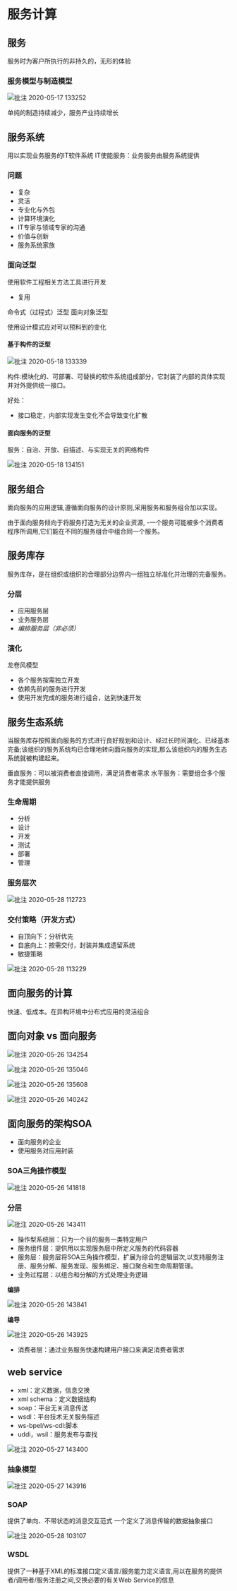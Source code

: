 # 服务计算

## 服务

服务时为客户所执行的非持久的，无形的体验

### 服务模型与制造模型

![批注 2020-05-17 133252](/assets/批注%202020-05-17%20133252.png)

单纯的制造持续减少，服务产业持续增长

## 服务系统

用以实现业务服务的IT软件系统
IT使能服务：业务服务由服务系统提供

### 问题

- 复杂
- 灵活
- 专业化与外包
- 计算环境演化
- IT专家与领域专家的沟通
- 价值与创新
- 服务系统家族

### 面向泛型

使用软件工程相关方法工具进行开发

- 复用

命令式（过程式）泛型
面向对象泛型

使用设计模式应对可以预料到的变化

#### 基于构件的泛型

![批注 2020-05-18 133339](/assets/批注%202020-05-18%20133339.png)

构件:模块化的、可部署、可替换的软件系统组成部分，它封装了内部的具体实现并对外提供统一接口。

好处：

- 接口稳定，内部实现发生变化不会导致变化扩散

#### 面向服务的泛型

服务：自治、开放、自描述、与实现无关的网络构件

![批注 2020-05-18 134151](/assets/批注%202020-05-18%20134151.png)

## 服务组合

面向服务的应用逻辑,遵循面向服务的设计原则,采用服务和服务组合加以实现。

由于面向服务倾向于将服务打造为无关的企业资源, -一个服务可能被多个消费者程序所调用,它们能在不同的服务组合中组合同一个服务。

## 服务库存

服务库存，是在组织或组织的合理部分边界内一组独立标准化并治理的完备服务。

### 分层

- 应用服务层
- 业务服务层
- *编排服务层（非必须）*

### 演化

龙卷风模型

- 各个服务按需独立开发
- 依赖先前的服务进行开发
- 使用开发完成的服务进行组合，达到快速开发

## 服务生态系统

当服务库存按照面向服务的方式进行良好规划和设计、经过长时间演化、已经基本完备;该组织的服务系统均已合理地转向面向服务的实现,那么该组织内的服务生态系统就被构建起来。

垂直服务：可以被消费者直接调用，满足消费者需求
水平服务：需要组合多个服务才能提供服务

### 生命周期

- 分析
- 设计
- 开发
- 测试
- 部署
- 管理

### 服务层次

![批注 2020-05-28 112723](/assets/批注%202020-05-28%20112723.png)

### 交付策略（开发方式）

- 自顶向下：分析优先
- 自底向上：按需交付，封装并集成遗留系统
- 敏捷策略

![批注 2020-05-28 113229](/assets/批注%202020-05-28%20113229.png)

## 面向服务的计算

快速、低成本。在异构环境中分布式应用的灵活组合

## 面向对象 vs 面向服务

![批注 2020-05-26 134254](/assets/批注%202020-05-26%20134254.png)

![批注 2020-05-26 135046](/assets/批注%202020-05-26%20135046.png)

![批注 2020-05-26 135608](/assets/批注%202020-05-26%20135608.png)

![批注 2020-05-26 140242](/assets/批注%202020-05-26%20140242.png)

## 面向服务的架构SOA

- 面向服务的企业
- 使用服务对应用封装

### SOA三角操作模型

![批注 2020-05-26 141818](/assets/批注%202020-05-26%20141818.png)

### 分层

![批注 2020-05-26 143411](/assets/批注%202020-05-26%20143411.png)

- 操作型系统层：只为一个目的服务一类特定用户
- 服务组件层：提供用以实现服务层中所定义服务的代码容器
- 服务层：服务层将SOA三角操作模型，扩展为综合的逻辑层次,以支持服务注册、服务分解、服务发现、服务绑定、接口聚合和生命周期管理。
- 业务过程层：以组合和分解的方式处理业务逻辑

**编排**

![批注 2020-05-26 143841](/assets/批注%202020-05-26%20143841.png)

**编导**

![批注 2020-05-26 143925](/assets/批注%202020-05-26%20143925.png)

- 消费者层：通过业务服务快速构建用户接口来满足消费者需求

## web service

- xml：定义数据，信息交换
- xml schema：定义数据结构
- soap：平台无关消息传送
- wsdl：平台技术无关服务描述
- ws-bpel/ws-cdl:脚本
- uddi，wsil：服务发布与查找

![批注 2020-05-27 143400](/assets/批注%202020-05-27%20143400.png)

### 抽象模型

![批注 2020-05-27 143916](/assets/批注%202020-05-27%20143916.png)

### SOAP

提供了单向、不带状态的消息交互范式
一个定义了消息传输的数据抽象接口

![批注 2020-05-28 103107](/assets/批注%202020-05-28%20103107.png)

### WSDL

提供了一种基于XML的标准接口定义语言/服务能力定义语言,用以在服务的提供者/调用者/服务注册之间,交换必要的有关Web Service的信息
